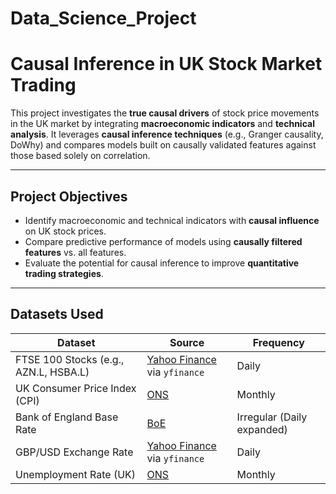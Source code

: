 # Data_Science_Project
# Causal Inference in UK Stock Market Trading

This project investigates the **true causal drivers** of stock price movements in the UK market by integrating **macroeconomic indicators** and **technical analysis**. It leverages **causal inference techniques** (e.g., Granger causality, DoWhy) and compares models built on causally validated features against those based solely on correlation.

---

## Project Objectives

- Identify macroeconomic and technical indicators with **causal influence** on UK stock prices.
- Compare predictive performance of models using **causally filtered features** vs. all features.
- Evaluate the potential for causal inference to improve **quantitative trading strategies**.

---

## Datasets Used

| Dataset | Source | Frequency |
|--------|--------|-----------|
| FTSE 100 Stocks (e.g., AZN.L, HSBA.L) | [Yahoo Finance](https://finance.yahoo.com/) via `yfinance` | Daily |
| UK Consumer Price Index (CPI) | [ONS](https://www.ons.gov.uk/economy/inflationandpriceindices/timeseries/l522/mm23) | Monthly |
| Bank of England Base Rate | [BoE](https://www.bankofengland.co.uk/boeapps/database/Bank-Rate.asp) | Irregular (Daily expanded) |
| GBP/USD Exchange Rate | [Yahoo Finance](https://finance.yahoo.com/) via `yfinance` | Daily |
| Unemployment Rate (UK) | [ONS](https://www.ons.gov.uk/employmentandlabourmarket/peoplenotinwork/unemployment/timeseries/mgsx/lms) | Monthly |

